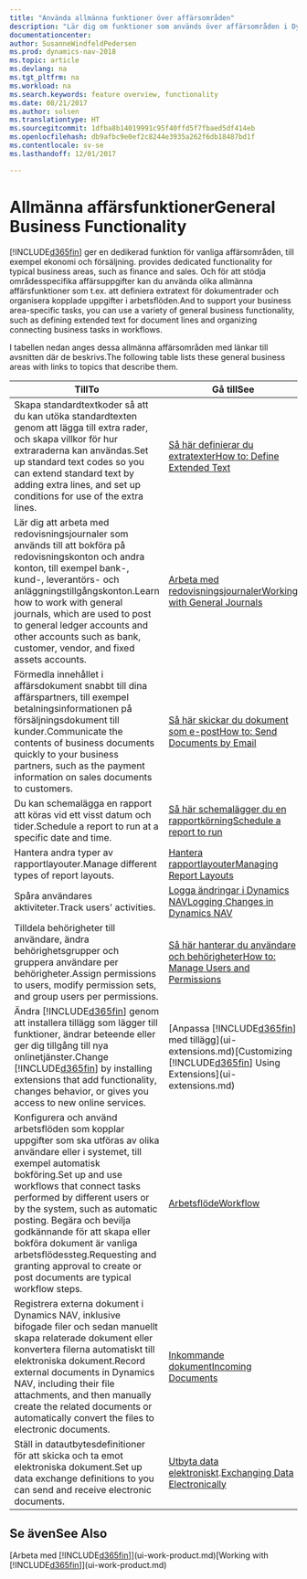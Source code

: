 ```yaml
---
title: "Använda allmänna funktioner över affärsområden"
description: "Lär dig om funktioner som används över affärsområden i Dynamics NAV."
documentationcenter: 
author: SusanneWindfeldPedersen
ms.prod: dynamics-nav-2018
ms.topic: article
ms.devlang: na
ms.tgt_pltfrm: na
ms.workload: na
ms.search.keywords: feature overview, functionality
ms.date: 08/21/2017
ms.author: solsen
ms.translationtype: HT
ms.sourcegitcommit: 1dfba8b14019991c95f40ffd5f7fbaed5df414eb
ms.openlocfilehash: db9afbc9e0ef2c8244e3935a262f6db18487bd1f
ms.contentlocale: sv-se
ms.lasthandoff: 12/01/2017

---
```

# <a name="general-business-functionality"></a><span data-ttu-id="d349b-103">Allmänna affärsfunktioner</span><span class="sxs-lookup"><span data-stu-id="d349b-103">General Business Functionality</span></span>
[!INCLUDE[d365fin](includes/d365fin_md.md)]<span data-ttu-id="d349b-104"> ger en dedikerad funktion för vanliga affärsområden, till exempel ekonomi och försäljning.</span><span class="sxs-lookup"><span data-stu-id="d349b-104"> provides dedicated functionality for typical business areas, such as finance and sales.</span></span> <span data-ttu-id="d349b-105">Och för att stödja områdesspecifika affärsuppgifter kan du använda olika allmänna affärsfunktioner som t.ex. att definiera extratext för dokumentrader och organisera kopplade uppgifter i arbetsflöden.</span><span class="sxs-lookup"><span data-stu-id="d349b-105">And to support your business area-specific tasks, you can use a variety of general business functionality, such as defining extended text for document lines and organizing connecting business tasks in workflows.</span></span>

<span data-ttu-id="d349b-106">I tabellen nedan anges dessa allmänna affärsområden med länkar till avsnitten där de beskrivs.</span><span class="sxs-lookup"><span data-stu-id="d349b-106">The following table lists these general business areas with links to topics that describe them.</span></span>

| <span data-ttu-id="d349b-107">Till</span><span class="sxs-lookup"><span data-stu-id="d349b-107">To</span></span> | <span data-ttu-id="d349b-108">Gå till</span><span class="sxs-lookup"><span data-stu-id="d349b-108">See</span></span> |
| --- | --- |
| <span data-ttu-id="d349b-109">Skapa standardtextkoder så att du kan utöka standardtexten genom att lägga till extra rader, och skapa villkor för hur extraraderna kan användas.</span><span class="sxs-lookup"><span data-stu-id="d349b-109">Set up standard text codes so you can extend standard text by adding extra lines, and set up conditions for use of the extra lines.</span></span> |[<span data-ttu-id="d349b-110">Så här definierar du extratexter</span><span class="sxs-lookup"><span data-stu-id="d349b-110">How to: Define Extended Text</span></span>](ui-how-define-ext-text.md) |
| <span data-ttu-id="d349b-111">Lär dig att arbeta med redovisningsjournaler som används till att bokföra på redovisningskonton och andra konton, till exempel bank-, kund-, leverantörs- och anläggningstillgångskonton.</span><span class="sxs-lookup"><span data-stu-id="d349b-111">Learn how to work with general journals, which are used to post to general ledger accounts and other accounts such as bank, customer, vendor, and fixed assets accounts.</span></span> |[<span data-ttu-id="d349b-112">Arbeta med redovisningsjournaler</span><span class="sxs-lookup"><span data-stu-id="d349b-112">Working with General Journals</span></span>](ui-work-general-journals.md) |
| <span data-ttu-id="d349b-113">Förmedla innehållet i affärsdokument snabbt till dina affärspartners, till exempel betalningsinformationen på försäljningsdokument till kunder.</span><span class="sxs-lookup"><span data-stu-id="d349b-113">Communicate the contents of business documents quickly to your business partners, such as the payment information on sales documents to customers.</span></span> |[<span data-ttu-id="d349b-114">Så här skickar du dokument som e-post</span><span class="sxs-lookup"><span data-stu-id="d349b-114">How to: Send Documents by Email</span></span>](ui-how-send-documents-email.md) |
| <span data-ttu-id="d349b-115">Du kan schemalägga en rapport att köras vid ett visst datum och tider.</span><span class="sxs-lookup"><span data-stu-id="d349b-115">Schedule a report to run at a specific date and time.</span></span> |[<span data-ttu-id="d349b-116">Så här schemalägger du en rapportkörning</span><span class="sxs-lookup"><span data-stu-id="d349b-116">Schedule a report to run</span></span>](ui-work-report.md#ScheduleReport) |
| <span data-ttu-id="d349b-117">Hantera andra typer av rapportlayouter.</span><span class="sxs-lookup"><span data-stu-id="d349b-117">Manage different types of report layouts.</span></span> |[<span data-ttu-id="d349b-118">Hantera rapportlayouter</span><span class="sxs-lookup"><span data-stu-id="d349b-118">Managing Report Layouts</span></span>](ui-manage-report-layouts.md) |
| <span data-ttu-id="d349b-119">Spåra användares aktiviteter.</span><span class="sxs-lookup"><span data-stu-id="d349b-119">Track users' activities.</span></span>|[<span data-ttu-id="d349b-120">Logga ändringar i Dynamics NAV</span><span class="sxs-lookup"><span data-stu-id="d349b-120">Logging Changes in Dynamics NAV</span></span>](across-log-changes.md)|
|<span data-ttu-id="d349b-121">Tilldela behörigheter till användare, ändra behörighetsgrupper och gruppera användare per behörigheter.</span><span class="sxs-lookup"><span data-stu-id="d349b-121">Assign permissions to users, modify permission sets, and group users per permissions.</span></span>|[<span data-ttu-id="d349b-122">Så här hanterar du användare och behörigheter</span><span class="sxs-lookup"><span data-stu-id="d349b-122">How to: Manage Users and Permissions</span></span>](ui-how-users-permissions.md)|
| <span data-ttu-id="d349b-123">Ändra [!INCLUDE[d365fin](includes/d365fin_md.md)] genom att installera tillägg som lägger till funktioner, ändrar beteende eller ger dig tillgång till nya onlinetjänster.</span><span class="sxs-lookup"><span data-stu-id="d349b-123">Change [!INCLUDE[d365fin](includes/d365fin_md.md)] by installing extensions that add functionality, changes behavior, or gives you access to new online services.</span></span> |<span data-ttu-id="d349b-124">[Anpassa [!INCLUDE[d365fin](includes/d365fin_md.md)] med tillägg](ui-extensions.md)</span><span class="sxs-lookup"><span data-stu-id="d349b-124">[Customizing [!INCLUDE[d365fin](includes/d365fin_md.md)] Using Extensions](ui-extensions.md)</span></span> |
|<span data-ttu-id="d349b-125">Konfigurera och använd arbetsflöden som kopplar uppgifter som ska utföras av olika användare eller i systemet, till exempel automatisk bokföring.</span><span class="sxs-lookup"><span data-stu-id="d349b-125">Set up and use workflows that connect tasks performed by different users or by the system, such as automatic posting.</span></span> <span data-ttu-id="d349b-126">Begära och bevilja godkännande för att skapa eller bokföra dokument är vanliga arbetsflödessteg.</span><span class="sxs-lookup"><span data-stu-id="d349b-126">Requesting and granting approval to create or post documents are typical workflow steps.</span></span>|[<span data-ttu-id="d349b-127">Arbetsflöde</span><span class="sxs-lookup"><span data-stu-id="d349b-127">Workflow</span></span>](across-workflow.md)|
|<span data-ttu-id="d349b-128">Registrera externa dokument i Dynamics NAV, inklusive bifogade filer och sedan manuellt skapa relaterade dokument eller konvertera filerna automatiskt till elektroniska dokument.</span><span class="sxs-lookup"><span data-stu-id="d349b-128">Record external documents in Dynamics NAV, including their file attachments, and then manually create the related documents or automatically convert the files to electronic documents.</span></span>|[<span data-ttu-id="d349b-129">Inkommande dokument</span><span class="sxs-lookup"><span data-stu-id="d349b-129">Incoming Documents</span></span>](across-income-documents.md)|
| <span data-ttu-id="d349b-130">Ställ in datautbytesdefinitioner för att skicka och ta emot elektroniska dokument.</span><span class="sxs-lookup"><span data-stu-id="d349b-130">Set up data exchange definitions to you can send and receive electronic documents.</span></span> |<span data-ttu-id="d349b-131">[Utbyta data elektroniskt](across-data-exchange.md).</span><span class="sxs-lookup"><span data-stu-id="d349b-131">[Exchanging Data Electronically](across-data-exchange.md)</span></span> |

## <a name="see-also"></a><span data-ttu-id="d349b-132">Se även</span><span class="sxs-lookup"><span data-stu-id="d349b-132">See Also</span></span>
<span data-ttu-id="d349b-133">[Arbeta med [!INCLUDE[d365fin](includes/d365fin_md.md)]](ui-work-product.md)</span><span class="sxs-lookup"><span data-stu-id="d349b-133">[Working with [!INCLUDE[d365fin](includes/d365fin_md.md)]](ui-work-product.md)</span></span>


